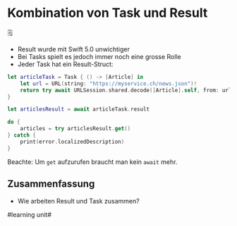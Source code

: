 # Kombination von Task und Result
🗒️
- Result wurde mit Swift 5.0 unwichtiger
- Bei Tasks spielt es jedoch immer noch eine grosse Rolle
- Jeder Task hat ein Result-Struct:

```swift
let articleTask = Task { () -> [Article] in
	let url = URL(string: "https://myservice.ch/news.json")!
    return try await URLSession.shared.decode([Article].self, from: url)
}

let articlesResult = await articleTask.result

do {
	articles = try articlesResult.get()
} catch {
	print(error.localizedDescription)
}
```

Beachte: Um `get` aufzurufen braucht man kein `await` mehr.

## Zusammenfassung
- Wie arbeiten Result und Task zusammen?

#learning unit#